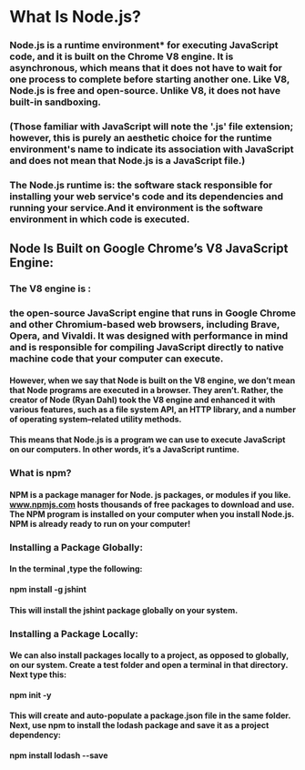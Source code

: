 # What Is Node.js?
### Node.js is a runtime environment* for executing JavaScript code, and it is built on the Chrome V8 engine. It is asynchronous, which means that it does not have to wait for one process to complete before starting another one. Like V8, Node.js is free and open-source. Unlike V8, it does not have built-in sandboxing.

### (Those familiar with JavaScript will note the '.js' file extension; however, this is purely an aesthetic choice for the runtime environment's name to indicate its association with JavaScript and does not mean that Node.js is a JavaScript file.)

### The Node.js runtime is: the software stack responsible for installing your web service's code and its dependencies and running your service.And it environment is the software environment in which code is executed.

## Node Is Built on Google Chrome’s V8 JavaScript Engine:
### The V8 engine is :
### the open-source JavaScript engine that runs in Google Chrome and other Chromium-based web browsers, including Brave, Opera, and Vivaldi. It was designed with performance in mind and is responsible for compiling JavaScript directly to native machine code that your computer can execute.

#### However, when we say that Node is built on the V8 engine, we don’t mean that Node programs are executed in a browser. They aren’t. Rather, the creator of Node (Ryan Dahl) took the V8 engine and enhanced it with various features, such as a file system API, an HTTP library, and a number of operating system–related utility methods.

#### This means that Node.js is a program we can use to execute JavaScript on our computers. In other words, it’s a JavaScript runtime.

### What is npm?
#### NPM is a package manager for Node. js packages, or modules if you like. www.npmjs.com hosts thousands of free packages to download and use. The NPM program is installed on your computer when you install Node.js. NPM is already ready to run on your computer!


### Installing a Package Globally:
#### In the terminal ,type the following: 

**npm install -g jshint**

#### This will install the jshint package globally on your system.

### Installing a Package Locally:
#### We can also install packages locally to a project, as opposed to globally, on our system. Create a test folder and open a terminal in that directory. Next type this:

**npm init -y**

#### This will create and auto-populate a package.json file in the same folder. Next, use npm to install the lodash package and save it as a project dependency:

**npm install lodash --save**

